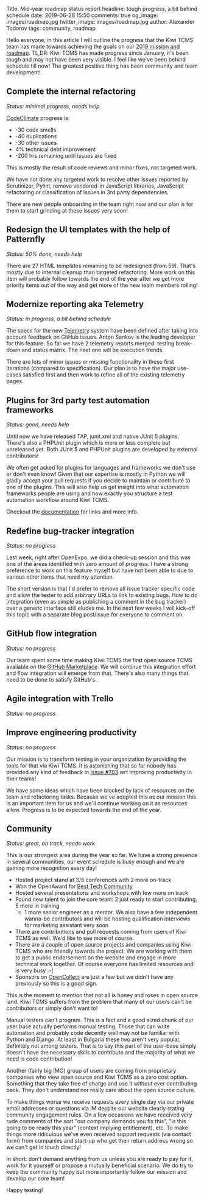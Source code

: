 Title: Mid-year roadmap status report
headline: tough progress, a bit behind schedule
date: 2019-06-28 15:50
comments: true
og_image: images/roadmap.jpg
twitter_image: images/roadmap.jpg
author: Alexander Todorov
tags: community, roadmap

Hello everyone, in this article I will outline the progress that the Kiwi TCMS
team has made towards achieving the goals on our
[2019 mission and roadmap]({filename}2019-01-10-2019-mission.markdown).
TL,DR: Kiwi TCMS has made progress since January, it's been tough and may not have been
very visible. I feel like we've been behind schedule till now! The greatest
positive thing has been community and team development!


Complete the internal refactoring
---------------------------------

*Status: minimal progress, needs help*

[CodeClimate](https://codeclimate.com/github/kiwitcms/Kiwi) progress is:

* -30 code smells
* -40 duplications
* -30 other issues
* 4% technical debt improvement
* -200 hrs remaining until issues are fixed

This is mostly the result of code reviews and minor fixes, not targeted work.

We have not done any targeted work to resolve other issues reported by Scrutinizer,
Pylint, remove vendored-in JavaScript libraries, JavaScript refactoring or
classification of issues in 3rd party dependencies.

There are new people onboarding in the team right now and our plan is for
them to start grinding at these issues very soon!


Redesign the UI templates with the help of Patternfly
-----------------------------------------------------

*Status: 50% done, needs help*

There are 27 HTML templates remaining to be redesigned (from 59). That's mostly
due to internal cleanup than targeted refactoring. More work on this item
will probably follow towards the end of the year after we get more priority items out of
the way and get more of the new team members rolling!


Modernize reporting aka Telemetry
---------------------------------

*Status: in progress, a bit behind schedule*

The specs for the new [Telemetry]({filename}2019-03-03-telemetry.markdown) system
have been defined after taking into account feedback on GitHub issues. Anton Sankov is
the leading developer for this feature. So far we have 2 telemetry reports merged:
testing break-down and status matrix. The next one will be execution trends.

There are lots of minor issues or missing functionality in these first iterations
(compared to specification). Our plan is to have the major use-cases satisfied first
and then work to refine all of the existing telemetry pages.


Plugins for 3rd party test automation frameworks
------------------------------------------------

*Status: good, needs help*

Until now we have released TAP, junit.xml and native JUnit 5 plugins. There's also
a PHPUnit plugin which is more or less complete but unreleased yet. Both JUnit 5
and PHPUnit plugins are developed by external contributors!

We often get asked for plugins for languages and frameworks we don't use or don't
even know! Given that our expertise is mostly in Python we will gladly accept your
pull requests if you decide to maintain or contribute to one of the plugins. This
will also help us get insight into what automation frameworks people are using
and how exactly you structure a test automation workflow around Kiwi TCMS.

Checkout the
[documentation](https://kiwitcms.readthedocs.io/en/latest/plugins.html) for links
and more info.


Redefine bug-tracker integration
--------------------------------

*Status: no progress*

Last week, right after OpenExpo, we did a check-up session and this was one of the
areas identified with zero amount of progress. I have a strong preference to work
on this feature myself but have not been able to due to various other items that
need my attention.

The short version is that I'd prefer to remove all issue tracker specific code
and allow the tester to add arbitrary URLs to link to existing bugs. How to do
integration (even as simple as publishing a comment in the bug tracker) over
a generic interface still eludes me. In the next few weeks I will kick-off this
topic with a separate blog post/issue for everyone to comment on.


GitHub flow integration
-----------------------

*Status: no progress*

Our team spent some time making Kiwi TCMS the first open source TCMS available
on the [GitHub Marketplace](https://github.com/marketplace/kiwi-tcms). We will
continue this integration effort and flow integration will emerge from that.
There's also many things that need to be done to satisfy GitHub's .


Agile integration with Trello
-----------------------------

*Status: no progress*


Improve engineering productivity
--------------------------------

*Status: no progress*

Our mission is to transform testing in your organization by providing
the tools for that via Kiwi TCMS. It is astonishing that so far nobody has provided
any kind of feedback in [Issue #703](https://github.com/kiwitcms/Kiwi/issues/703)
wrt improving productivity in their teams!

We have some ideas which have been blocked by lack of resources on the team and
refactoring tasks. Because we've adopted this as our mission this is an important
item for us and we'll continue working on it as resources allow.
Progress is to be expected towards the end of the year.


Community
---------

*Status: great, on track, needs work*

This is our strongest area during the year so far. We have a strong presence in
several communities, our event schedule is busy enough and we are gaining more
recognition every day!

- Hosted project stand at 3/5 conferences with 2 more on-track
- Won the OpenAward for [Best Tech Community](2019-06-24-openawards-winner.markdown)
- Hosted several presentations and workshops with few more on track
- Found new talent to join the core team: 2 just ready to start contributing, 5 more in training
  + 1 more senior engineer as a mentor. We also have a few independent wanna-be contributors
  and will be hosting qualification interviews for marketing assistant very soon
- There are contributions and pull requests coming from users of Kiwi TCMS as well.
  We'd like to see more of course.
- There are a couple of open source projects and companies using Kiwi TCMS who
  are friendly towards the project. We are working with them to get a public
  endorsement on the website and engage in more technical work together. Of course
  everyone has limited resources and is very busy :-(
- Sponsors on [OpenCollect](https://opencollective.com/kiwitcms#contributors) are just
  a few but we didn't have any previously so this is a good sign.


This is the moment to mention that not all is honey and roses in open source land.
Kiwi TCMS suffers from the problem that many of our users can't be contributors
or simply don't want to!

Manual testers can't program. This is a fact and a good sized chunk of our user base
actually performs manual testing. Those that can write automation and probably
code decently well may not be familiar with Python and Django. At least in Bulgaria
these two aren't very popular, definitely not among testers. That is to say this part
of the user-base simply doesn't have the necessary skills to contribute and the majority
of what we need is code contribution!

Another (fairly big IMO) group of users are coming from proprietary companies who
view open source and Kiwi TCMS as a zero cost option. Something that they take free
of charge and use it without ever contributing back. They don't understand nor really
care about the open source culture.

To make things worse we receive requests every single day via
our private email addresses or questions via IM despite our website clearly stating
community engagement rules. On a few occasions we have received very rude comments
of the sort "our company demands you fix this", "is this going to be ready this year"
(context implying entitlement), etc. To make things more ridiculous we've even received
support requests (via contact form) from companies and start-up
who get their return address wrong so we can't get in touch directly!


In short: don't demand anything from us unless you are ready to pay for it, work for it
yourself or propose a mutually beneficial scenario. We do try to keep the community
happy but more importantly follow our mission and develop our core team!




Happy testing!
